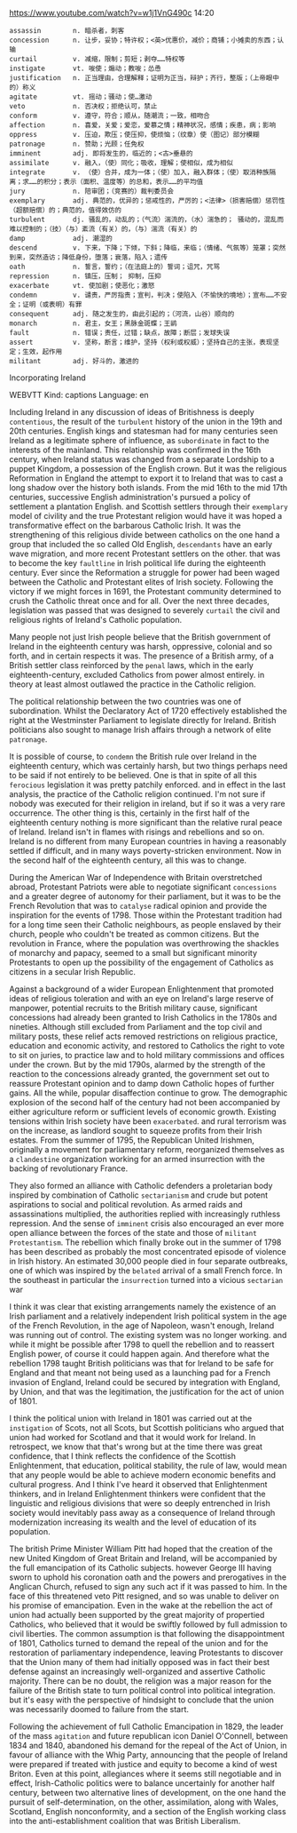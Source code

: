 https://www.youtube.com/watch?v=w1j1VnG490c
14:20

```
assassin        n. 暗杀者，刺客
concession      n. 让步，妥协；特许权；<英>优惠价，减价；商铺；小摊卖的东西；认输  
curtail         v. 减缩，限制；剪短；剥夺……特权等
instigate       vt. 唆使；煽动；教唆；怂恿
justification   n. 正当理由，合理解释；证明为正当，辩护；齐行，整版；（上帝眼中的）称义
agitate         vt. 摇动；骚动；使…激动  
veto            n. 否决权；拒绝认可，禁止
conform         v. 遵守，符合；顺从，随潮流；一致，相吻合 
affection       n. 喜爱，关爱；爱恋，爱慕之情；精神状况，感情；疾患，病；影响
oppress         v. 压迫，欺压；使压抑，使烦恼；（纹章）使（图记）部分模糊
patronage       n. 赞助；光顾；任免权  
imminent        adj. 即将发生的，临近的；<古>垂悬的
assimilate      v. 融入，（使）同化；吸收，理解；使相似，成为相似
integrate       v. （使）合并，成为一体；（使）加入，融入群体；（使）取消种族隔离；求……的积分；表示（面积、温度等）的总和，表示……的平均值
jury            n. 陪审团；（竞赛的）裁判委员会
exemplary       adj. 典范的，优异的；惩戒性的，严厉的；<法律>（损害赔偿）惩罚性（超额赔偿）的；典范的，值得效仿的    
turbulent       dj. 骚乱的，动乱的；（气流）湍流的，（水）湍急的； 骚动的，混乱而难以控制的；（技）（与）紊流（有关）的，（与）湍流（有关）的
damp            adj. 潮湿的
descend         v. 下来，下降；下倾，下斜；降临，来临；（情绪、气氛等）笼罩；突然到来，突然造访；降低身份，堕落；衰落，陷入；遗传
oath            n. 誓言，誓约；（在法庭上的）誓词；诅咒，咒骂
repression      n. 镇压，压制； 抑制，压抑
exacerbate      vt. 使加剧；使恶化；激怒  
condemn         v. 谴责，严厉指责；宣判，判决；使陷入（不愉快的境地）；宣布……不安全；证明（或表明）有罪
consequent      adj. 随之发生的，由此引起的；（河流，山谷）顺向的
monarch         n. 君主，女王；黑脉金斑蝶；王鹟
fault           n. 错误；责任，过错；缺点，故障；断层；发球失误
assert          v. 坚称，断言；维护，坚持（权利或权威）；坚持自己的主张，表现坚定；生效，起作用
militant        adj. 好斗的，激进的
```

Incorporating Ireland 

WEBVTT Kind: captions Language: en 

Including Ireland in any discussion of ideas of Britishness is deeply `contentious`, the result of the `turbulent` history of the union in the 19th and 20th centuries. English kings and statesman had for many centuries seen Ireland as a legitimate sphere of influence, as `subordinate` in fact to the interests of the mainland. This relationship was confirmed in the 16th century, when Ireland status was changed from a separate Lordship to a puppet Kingdom, a possession of the English crown. But it was the religious Reformation in England the attempt to export it to Ireland that was to cast a long shadow over the history both islands. From the mid 16th to the mid 17th centuries, successive English administration's pursued a policy of settlement a plantation English. and Scottish settlers through their `exemplary` model of civility and the true Protestant religion would have it was hoped a transformative effect on the barbarous Catholic Irish. It was the strengthening of this religious divide between catholics on the one hand a group that included the so called Old English, `descendants` have an early wave migration, and more recent Protestant settlers on the other. that was to become the key `faultline` in Irish political life during the eighteenth century. Ever since the Reformation a struggle for power had been waged between the Catholic and Protestant elites of Irish society. Following the victory if we might forces in 1691, the Protestant community determined to crush the Catholic threat once and for all. Over the next three decades, legislation was passed that was designed to severely `curtail` the civil and religious rights of Ireland's Catholic population. 

Many people not just Irish people believe that the British government of Ireland in the eighteenth century was harsh, oppressive, colonial and so forth, and in certain respects it was. The presence of a British army, of a British settler class reinforced by the `penal` laws, which in the early eighteenth-century, excluded Catholics from power almost entirely. in theory at least almost outlawed the practice in the Catholic religion. 

The political relationship between the two countries was one of subordination. Whilst the Declaratory Act of 1720 effectively established the right at the Westminster Parliament to legislate directly for Ireland. British politicians also sought to manage Irish affairs through a network of elite `patronage`. 

It is possible of course, to `condemn` the British rule over Ireland in the eighteenth century, which was certainly harsh, but two things perhaps need to be said if not entirely to be believed. One is that in spite of all this `ferocious` legislation it was pretty patchily enforced. and in effect in the last analysis, the practice of the Catholic religion continued. I'm not sure if nobody was executed for their religion in ireland, but if so it was a very rare occurrence. The other thing is this, certainly in the first half of the eighteenth century nothing is more significant than the relative rural peace of Ireland. Ireland isn't in flames with risings and rebellions and so on. Ireland is no different from many European countries in having a reasonably settled if difficult, and in many ways poverty-stricken environment. Now in the second half of the eighteenth century, all this was to change. 

During the American War of Independence with Britain overstretched abroad, Protestant Patriots were able to negotiate significant `concessions` and a greater degree of autonomy for their parliament, but it was to be the French Revolution that was to `catalyse` radical opinion and provide the inspiration for the events of 1798. Those within the Protestant tradition had for a long time seen their Catholic neighbours, as people enslaved by their church, people who couldn't be treated as common citizens. But the revolution in France, where the population was overthrowing the shackles of monarchy and papacy, seemed to a small but significant minority Protestants to open up the possibility of the engagement of Catholics as citizens in a secular Irish Republic. 

Against a background of a wider European Enlightenment that promoted ideas of religious toleration and with an eye on Ireland's large reserve of manpower, potential recruits to the British military cause, significant concessions had already been granted to Irish Catholics in the 1780s and nineties. Although still excluded from Parliament and the top civil and military posts, these relief acts removed restrictions on religious practice, education and economic activity, and restored to Catholics the right to vote to sit on juries, to practice law and to hold military commissions and offices under the crown. But by the mid 1790s, alarmed by the strength of the reaction to the concessions already granted, the government set out to reassure Protestant opinion and to damp down Catholic hopes of further gains. All the while, popular disaffection continue to grow. The demographic explosion of the second half of the century had not been accompanied by either agriculture reform or sufficient levels of economic growth. Existing tensions within Irish society have been `exacerbated`. and rural terrorism was on the increase, as landlord sought to squeeze profits from their Irish estates. From the summer of 1795, the Republican United Irishmen, originally a movement for parliamentary reform, reorganized themselves as a `clandestine` organization working for an armed insurrection with the backing of revolutionary France. 

They also formed an alliance with Catholic defenders a proletarian body inspired by combination of Catholic `sectarianism` and crude but potent aspirations to social and political revolution. As armed raids and assassinations multiplied, the authorities replied with increasingly ruthless repression. And the sense of `imminent` crisis also encouraged an ever more open alliance between the forces of the state and those of `militant` `Protestantism`. The rebellion which finally broke out in the summer of 1798 has been described as probably the most concentrated episode of violence in Irish history. An estimated 30,000 people died in four separate outbreaks, one of which was inspired by the `belated` arrival of a small French force. In the southeast in particular the `insurrection` turned into a vicious `sectarian` war 

I think it was clear that existing arrangements namely the existence of an Irish parliament and a relatively independent Irish political system in the age of the French Revolution, in the age of Napoleon, wasn't enough, Ireland was running out of control. The existing system was no longer working. and while it might be possible after 1798 to quell the rebellion and to reassert English power, of course it could happen again. And therefore what the rebellion 1798 taught British politicians was that for Ireland to be safe for England and that meant not being used as a launching pad for a French invasion of England, Ireland could be secured by integration with England, by Union, and that was the legitimation, the justification for the act of union of 1801. 

I think the political union with Ireland in 1801 was carried out at the `instigation` of Scots, not all Scots, but Scottish politicians who argued that union had worked for Scotland and that it would work for Ireland. In retrospect, we know that that's wrong but at the time there was great confidence, that I think reflects the confidence of the Scottish Enlightenment, that education, political stability, the rule of law, would mean that any people would be able to achieve modern economic benefits and cultural progress. And I think I've heard it observed that Enlightenment thinkers, and in Ireland Enlightenment thinkers were confident that the linguistic and religious divisions that were so deeply entrenched in Irish society would inevitably pass away as a consequence of Ireland through modernization increasing its wealth and the level of education of its population. 

The british Prime Minister William Pitt had hoped that the creation of the new United Kingdom of Great Britain and Ireland, will be accompanied by the full emancipation of its Catholic subjects. however George III having sworn to uphold his coronation oath and the powers and prerogatives in the Anglican Church, refused to sign any such act if it was passed to him. In the face of this threatened veto Pitt resigned, and so was unable to deliver on his promise of emancipation. Even in the wake at the rebellion the act of union had actually been supported by the great majority of propertied Catholics, who believed that it would be swiftly followed by full admission to civil liberties. The common assumption is that following the disappointment of 1801, Catholics turned to demand the repeal of the union and for the restoration of parliamentary independence, leaving Protestants to discover that the Union many of them had initially opposed was in fact their best defense against an increasingly well-organized and assertive Catholic majority. There can be no doubt, the religion was a major reason for the failure of the British state to turn political control into political integration. but it's easy with the perspective of hindsight to conclude that the union was necessarily doomed to failure from the start. 

Following the achievement of full Catholic Emancipation in 1829, the leader of the mass `agitation` and future republican icon Daniel O'Connell, between 1834 and 1840, abandoned his demand for the repeal of the Act of Union, in favour of alliance with the Whig Party, announcing that the people of Ireland were prepared if treated with justice and equity to become a kind of west Briton. Even at this point, allegiances where it seems still negotiable and in effect, Irish-Catholic politics were to balance uncertainly for another half century, between two alternative lines of development, on the one hand the pursuit of self-determination, on the other, assimilation, along with Wales, Scotland, English nonconformity, and a section of the English working class into the anti-establishment coalition that was British Liberalism. 
